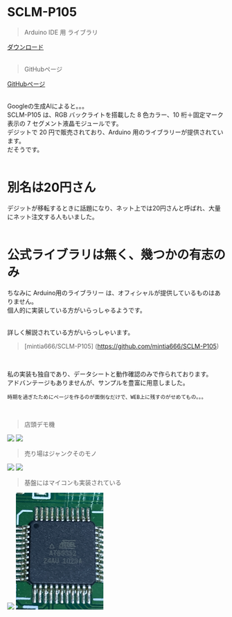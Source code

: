 # SCLM-P105

> Arduino IDE 用 ライブラリ<br>

<a href="sclm_p105.7z">ダウンロード</a><br>
<br>

> GitHubページ<br>

<a href="https://github.com/PEARLPALMS/sclm_p105/">GitHubページ</a><br>
<br>

Googleの生成AIによると。。。<br>
SCLM-P105 は、RGB バックライトを搭載した 8 色カラー、10 桁＋固定マーク表示の 7 セグメント液晶モジュールです。<br>
デジットで 20 円で販売されており、Arduino 用のライブラリーが提供されています。﻿<br>
だそうです。<br>
<br>

# 別名は20円さん

デジットが移転するときに話題になり、ネット上では20円さんと呼ばれ、大量にネット注文する人もいました。<br>
<br>

# 公式ライブラリは無く、幾つかの有志のみ

ちなみに Arduino用のライブラリー は、オフィシャルが提供しているものはありません。<br>
個人的に実装している方がいらっしゃるようです。<br>
<br>

詳しく解説されている方がいらっしゃいます。<br>
> [mintia666/SCLM-P105] (https://github.com/mintia666/SCLM-P105)<br>
<br>

私の実装も独自であり、データシートと動作確認のみで作られております。<br>
アドバンテージもありませんが、サンプルを豊富に用意しました。<br>
```
時期を過ぎたためにページを作るのが面倒なだけで、WEB上に残すのがせめてもの。。。
```
<br>

> 店頭デモ機<br>

<img src="./image/IMG_0058.png" width="40%"> <img src="./image/IMG_0059.png" width="40%">
<br>

> 売り場はジャンクそのモノ<br>

<img src="./image/IMG_0060.png" width="40%"> <img src="./image/IMG_0311.png" width="40%">
<br>

> 基盤にはマイコンも実装されている<br>

<img src="./image/IMG_0098.png" width="40%"> <img src="./image/IMG_0099.png" width="40%">
<br>

